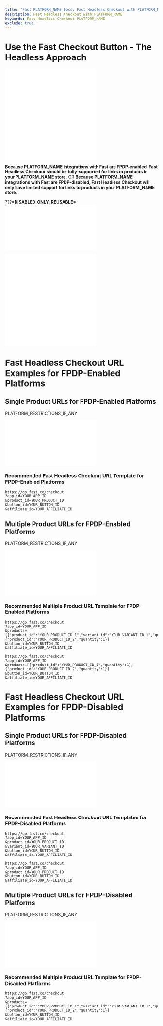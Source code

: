 ```yaml
---
title: "Fast PLATFORM_NAME Docs: Fast Headless Checkout with PLATFORM_NAME"
description: Fast Headless Checkout with PLATFORM_NAME
keywords: Fast Headless Checkout PLATFORM_NAME
exclude: true
---
```


# Use the Fast Checkout Button - The Headless Approach

<embed src="/reusables/for-developers/_platform_headless_all_headless_intro.md" />

<embed src="/reusables/for-developers/_platform_headless_all_headless_intro_difference_fpdp_enabled_vs_disabled.md" />

**Because PLATFORM_NAME integrations with Fast are FPDP-enabled, Fast Headless Checkout should be fully-supported for links to products in your PLATFORM_NAME store.**
OR
**Because PLATFORM_NAME integrations with Fast are FPDP-disabled, Fast Headless Checkout will only have limited support for links to products in your PLATFORM_NAME store.**

???**\***DISABLED_ONLY_REUSABLE**\*** <embed src="/reusables/for-developers/_platform_headless_fpdp_disabled_banner_support_recommendation.md" />

<embed src="/reusables/for-developers/_platform_headless_all_requirement_catalog_integration.md" />

<embed src="/reusables/for-developers/_platform_headless_all_table_url_parameters_and_html_attributes.md" />

# Fast Headless Checkout URL Examples for FPDP-Enabled Platforms

## Single Product URLs for FPDP-Enabled Platforms

PLATFORM_RESTRICTIONS_IF_ANY

<embed src="/reusables/for-developers/_platform_headless_fpdp_enabled_url_examples_single.md" />

### Recommended Fast Headless Checkout URL Template for FPDP-Enabled Platforms

```http Template Fast Headless Checkout URL
https://go.fast.co/checkout
?app_id=YOUR_APP_ID
&product_id=YOUR_PRODUCT_ID
&button_id=YOUR_BUTTON_ID
&affiliate_id=YOUR_AFFILIATE_ID
```

## Multiple Product URLs for FPDP-Enabled Platforms

PLATFORM_RESTRICTIONS_IF_ANY

<embed src="/reusables/for-developers/_platform_headless_fpdp_enabled_url_examples_multiple.md" />

### Recommended Multiple Product URL Template for FPDP-Enabled Platforms

```http Template Fast Headless Checkout URL for a Specific Product Variant and a Simple Product
https://go.fast.co/checkout
?app_id=YOUR_APP_ID
&products=[{"product_id":"YOUR_PRODUCT_ID_1","variant_id":"YOUR_VARIANT_ID_1","quantity":1},{"product_id":"YOUR_PRODUCT_ID_2","quantity":1}]
&button_id=YOUR_BUTTON_ID
&affiliate_id=YOUR_AFFILIATE_ID
```

```http Template Fast Headless Checkout URL for Auto-Selecting Primary Variant of 2 Products
https://go.fast.co/checkout
?app_id=YOUR_APP_ID
&products=[{"product_id":"YOUR_PRODUCT_ID_1","quantity":1},{"product_id":"YOUR_PRODUCT_ID_2","quantity":1}]
&button_id=YOUR_BUTTON_ID
&affiliate_id=YOUR_AFFILIATE_ID
```

# Fast Headless Checkout URL Examples for FPDP-Disabled Platforms

## Single Product URLs for FPDP-Disabled Platforms

PLATFORM_RESTRICTIONS_IF_ANY

<embed src="/reusables/for-developers/_platform_headless_fpdp_disabled_url_examples_single.md" />

### Recommended Fast Headless Checkout URL Templates for FPDP-Disabled Platforms

```http Template Fast Headless Checkout URL for Specific Product Variant
https://go.fast.co/checkout
?app_id=YOUR_APP_ID
&product_id=YOUR_PRODUCT_ID
&variant_id=YOUR_VARIANT_ID
&button_id=YOUR_BUTTON_ID
&affiliate_id=YOUR_AFFILIATE_ID
```

```http Template Fast Headless Checkout URL for Product with Only 1 Variant
https://go.fast.co/checkout
?app_id=YOUR_APP_ID
&product_id=YOUR_PRODUCT_ID
&button_id=YOUR_BUTTON_ID
&affiliate_id=YOUR_AFFILIATE_ID
```

## Multiple Product URLs for FPDP-Disabled Platforms

PLATFORM_RESTRICTIONS_IF_ANY

<embed src="/reusables/for-developers/_platform_headless_fpdp_disabled_url_examples_multiple.md" />

### Recommended Multiple Product URL Template for FPDP-Disabled Platforms

```http Template Fast Headless Checkout URL for Multi-Variant Product and Single-Variant Product
https://go.fast.co/checkout
?app_id=YOUR_APP_ID
&products=[{"product_id":"YOUR_PRODUCT_ID_1","variant_id":"YOUR_VARIANT_ID_1","quantity":1},{"product_id":"YOUR_PRODUCT_ID_2","quantity":1}]
&button_id=YOUR_BUTTON_ID
&affiliate_id=YOUR_AFFILIATE_ID
```
